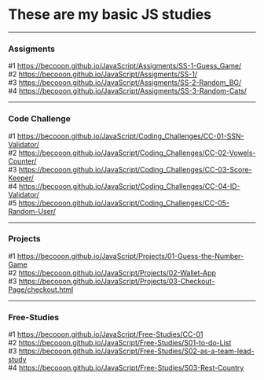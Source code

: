# These are my basic JS studies
------------------------------------------------------------
### Assigments ###
#1  https://becooon.github.io/JavaScript/Assigments/SS-1-Guess_Game/ <br>
#2  https://becooon.github.io/JavaScript/Assigments/SS-1/ <br>
#3  https://becooon.github.io/JavaScript/Assigments/SS-2-Random_BG/ <br>
#4  https://becooon.github.io/JavaScript/Assigments/SS-3-Random-Cats/ <br>

------------------------------------------------------------
### Code Challenge ###
#1 https://becooon.github.io/JavaScript/Coding_Challenges/CC-01-SSN-Validator/ <br>
#2 https://becooon.github.io/JavaScript/Coding_Challenges/CC-02-Vowels-Counter/ <br>
#3 https://becooon.github.io/JavaScript/Coding_Challenges/CC-03-Score-Keeper/ <br>
#4 https://becooon.github.io/JavaScript/Coding_Challenges/CC-04-ID-Validator/ <br>
#5 https://becooon.github.io/JavaScript/Coding_Challenges/CC-05-Random-User/ <br>


------------------------------------------------------------
### Projects ###
#1 https://becooon.github.io/JavaScript/Projects/01-Guess-the-Number-Game <br>
#2 https://becooon.github.io/JavaScript/Projects/02-Wallet-App <br>
#3 https://becooon.github.io/JavaScript/Projects/03-Checkout-Page/checkout.html <br>


------------------------------------------------------------
### Free-Studies ###
#1 https://becooon.github.io/JavaScript/Free-Studies/CC-01 <br>
#2 https://becooon.github.io/JavaScript/Free-Studies/S01-to-do-List <br>
#3 https://becooon.github.io/JavaScript/Free-Studies/S02-as-a-team-lead-study <br>
#4 https://becooon.github.io/JavaScript/Free-Studies/S03-Rest-Country <br>

